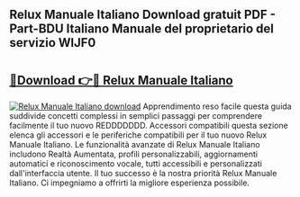 ## Relux Manuale Italiano Download gratuit PDF - Part-BDU Italiano Manuale del proprietario del servizio WlJF0

# <h2><a href="http://dfavcjv.blite.top/?on=Relux+Manuale+Italiano">🔗Download 👉🔴 Relux Manuale Italiano</a></h2>

[![Relux Manuale Italiano download](https://i.imgur.com/lujVjoI.png)](http://dfavcjv.blite.top/?on=Relux+Manuale+Italiano)
Apprendimento reso facile questa guida suddivide concetti complessi in semplici passaggi per comprendere facilmente il tuo nuovo REDDDDDDD. Accessori compatibili questa sezione elenca gli accessori e le periferiche compatibili per il tuo nuovo Relux Manuale Italiano. Le funzionalità avanzate di Relux Manuale Italiano includono Realtà Aumentata, profili personalizzabili, aggiornamenti automatici e riconoscimento vocale, tutti accessibili e personalizzati dall'interfaccia utente. Il tuo successo è la nostra priorità Relux Manuale Italiano. Ci impegniamo a offrirti la migliore esperienza possibile.
